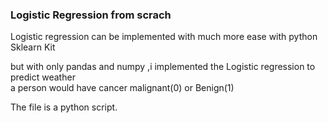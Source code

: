 ### Logistic Regression from scrach
Logistic regression can be implemented with much more ease with python Sklearn Kit

but with only pandas and numpy ,i implemented the Logistic regression to predict weather <br>
a person would have cancer malignant(0) or Benign(1)

The file is a python script.




